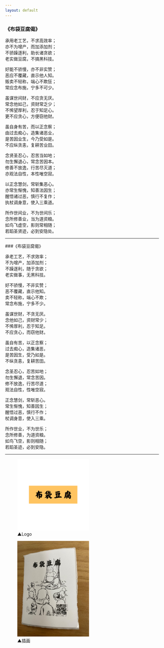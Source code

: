 ```yaml
---
layout: default
---
```


### 《布袋豆腐偈》

承用老工艺，不求高效率；<br>
亦不为增产，而加添加剂；<br>
不骄躁逐利，助长诸贪欲；<br>
老实做豆腐，不搞黑科技。

好能不骄慢，亦不非实赞；<br>
恶应不覆藏，直示他人知。<br>
贩卖不轻称，端心不欺狂；<br>
常应念布施，宁多不可少。

虽谋世间财，不应贪无厌。<br>
常念他如己，资财常乏少；<br>
不悕望厚利，忍于知足心。<br>
更不应贪心，方便窃他财。

虽自身有苦，而以正念察；<br>
由过去痴心，造集诸恶业，<br>
是苦因业生，今乃受如是。<br>
不应纵贪恚，复耕苦业田。

念贤圣忍心，忍苦当如地；<br>
勿生懈退心，常念苦因本。<br>
修善不放逸，行苦尽灭道；<br>
亦观法自性，本性唯空寂。

以正念慧剑，常斩集恶心。<br>
亦常生惭愧，知善法因生；<br>
醒悟诸过恶，慎行不复作；<br>
执杖调身意，使入三乘道。

所作世间业，不为世间乐；<br>
念所修善业，当为道资粮。<br>
如鸟飞虚空，影则常相随；<br>
若蹈圣贤迹，必到安隐处。

<hr>

###《布袋豆腐偈》

承老工艺，不求效率；<br>
不为增产，加添加剂；<br>
不躁逐利，随于贪欲；<br>
老实做事，无黑科技。

好不骄慢，不非实赞；<br>
恶不覆藏，直示他知。<br>
卖不轻称，端心不欺；<br>
常念布施，宁多不少。

虽谋世财，不贪无厌。<br>
念他如己，资财常少；<br>
不悕厚利，忍于知足。<br>
不应贪心，而窃他财。

虽自有苦，以正念察；<br>
过去痴心，造集诸恶，<br>
是苦因生，受乃如是。<br>
不纵贪恚，复耕苦田。

念圣忍心，忍苦如地；<br>
勿生懈退，常念苦因。<br>
修不放逸，行苦尽道；<br>
观法自性，性唯空寂。

正念慧剑，常斩恶心。<br>
常生惭愧，知善因生；<br>
醒悟过恶，慎行不作；<br>
杖调身意，使入三乘。

所作世业，不为世乐；<br>
念所修善，为道资粮。<br>
如鸟飞空，影则相随；<br>
若蹈圣迹，必到安隐。

<hr>

<figure class="figure">
  <img src="/assets/img/logo_orignal.png" alt="/assets/img/logo_orignal.png" style="width: 235px;">
  <figcaption>▲Logo</figcaption>
</figure>
<figure class="figure">
  <img src="/assets/img/cover.jpg" alt="/assets/img/cover.jpg" style="width: 235px;">
  <figcaption>▲插画</figcaption>
</figure>
